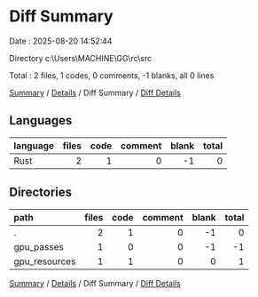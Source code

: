 # Diff Summary

Date : 2025-08-20 14:52:44

Directory c:\\Users\\MACHINE\\GG\\rc\\src

Total : 2 files,  1 codes, 0 comments, -1 blanks, all 0 lines

[Summary](results.md) / [Details](details.md) / Diff Summary / [Diff Details](diff-details.md)

## Languages
| language | files | code | comment | blank | total |
| :--- | ---: | ---: | ---: | ---: | ---: |
| Rust | 2 | 1 | 0 | -1 | 0 |

## Directories
| path | files | code | comment | blank | total |
| :--- | ---: | ---: | ---: | ---: | ---: |
| . | 2 | 1 | 0 | -1 | 0 |
| gpu_passes | 1 | 0 | 0 | -1 | -1 |
| gpu_resources | 1 | 1 | 0 | 0 | 1 |

[Summary](results.md) / [Details](details.md) / Diff Summary / [Diff Details](diff-details.md)